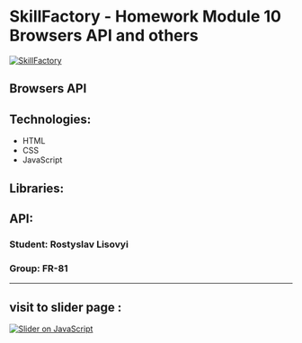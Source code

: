 # SkillFactory - Homework Module 10 **Browsers API and others**

[![SkillFactory](https://static.tildacdn.com/tild3262-3939-4164-b264-626362643536/SF_MRG_-_white.svg)](https://skillfactory.ru/)

## Browsers API

## Technologies:

- HTML
- CSS
- JavaScript

## Libraries:

## API:

### Student: Rostyslav Lisovyi

### Group: FR-81
----

## visit to slider page :

[![Slider on JavaScript](https://cdn-icons-png.flaticon.com/512/3082/3082354.png)](https://rokokos97.github.io/SkillFactory_slider_on_JS_homework/)
